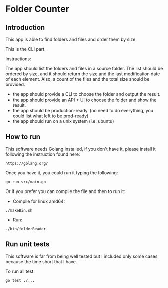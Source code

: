 # Folder Counter

## Introduction
This app is able to find folders and files and order them by size.

This is the CLI part.

Instructions:

The app should list the folders and files in a source folder. The list should be ordered by size, and it should return the size and the last modification date of each element. Also, a count of the files and the total size should be provided.
- the app should provide a CLI to choose the folder and output the result.
- the app should provide an API + UI to choose the folder and show the result.
- the app should be production-ready. (no need to do everything,  you could list what left to be prod-ready)
- the app should run on a unix system (i.e. ubuntu)

## How to run
This software needs Golang installed, if you don't have it, please install it following the instruction found here:

`https://golang.org/`

Once you have it, you could run it typing the following:

```
go run src/main.go
```

Or if you prefer you can compile the file and then to run it:

* Compile for linux amd64:
```
./makeBin.sh
```

* Run:
```
./bin/folderReader
```

## Run unit tests
This software is far from being well tested but I included only some cases because the time short that I have.

To run all test:

`go test ./...`
